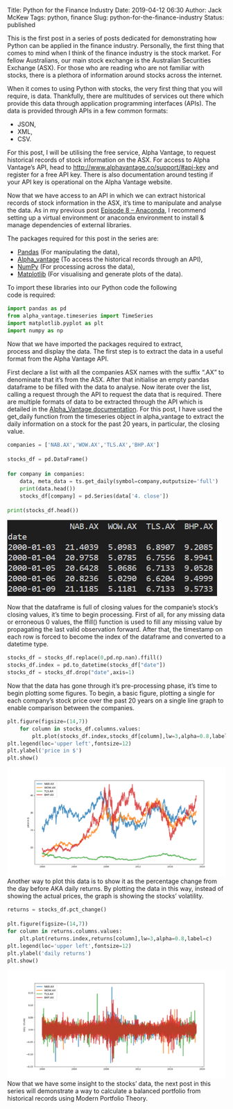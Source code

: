 Title: Python for the Finance Industry
Date: 2019-04-12 06:30
Author: Jack McKew
Tags: python, finance
Slug: python-for-the-finance-industry
Status: published

This is the first post in a series of posts dedicated for demonstrating how Python can be applied in the finance industry. Personally, the first thing that comes to mind when I think of the finance industry is the stock market. For fellow Australians, our main stock exchange is the Australian Securities Exchange (ASX). For those who are reading who are not familiar with stocks, there is a plethora of information around stocks across the internet.

When it comes to using Python with stocks, the very first thing that you will require, is data. Thankfully, there are multitudes of services out there which provide this data through application programming interfaces (APIs). The data is provided through APIs in a few common formats:

-   JSON,
-   XML,
-   CSV.

For this post, I will be utilising the free service, Alpha Vantage, to request historical records of stock information on the ASX. For access to Alpha Vantage’s API, head to <http://www.alphavantage.co/support/#api-key> and register for a free API key. There is also documentation around testing if your API key is operational on the Alpha Vantage website.

Now that we have access to an API in which we can extract historical records of stock information in the ASX, it’s time to manipulate and analyse the data. As in my previous post [Episode 8 – Anaconda](https://jmckew.com/2019/01/11/episode-8-anaconda/), I recommend setting up a virtual environment or anaconda environment to install & manage dependencies of external libraries.

The packages required for this post in the series are:

-   [Pandas](https://pandas.pydata.org/) (For manipulating the data),
-   [Alpha\_vantage](https://github.com/RomelTorres/alpha_vantage) (To access the historical records through an API),
-   [NumPy](https://www.numpy.org/) (For processing across the data),
-   [Matplotlib](https://matplotlib.org/) (For visualising and generate plots of the data).

To import these libraries into our Python code the following\
code is required:

``` python
import pandas as pd
from alpha_vantage.timeseries import TimeSeries
import matplotlib.pyplot as plt
import numpy as np
```

Now that we have imported the packages required to extract,\
process and display the data. The first step is to extract the data in a useful\
format from the Alpha Vantage API.

First declare a list with all the companies ASX names with the suffix “.AX” to denominate that it’s from the ASX. After that initialise an empty pandas dataframe to be filled with the data to analyse. Now iterate over the list, calling a request through the API to request the data that is required. There are multiple formats of data to be extracted through the API which is detailed in the [Alpha\_Vantage documentation](https://alpha-vantage.readthedocs.io/en/latest/). For this post, I have used the get\_daily function from the timeseries object in alpha\_vantage to extract the daily information on a stock for the past 20 years, in particular, the closing value.

``` python
companies = ['NAB.AX','WOW.AX','TLS.AX','BHP.AX']

stocks_df = pd.DataFrame()

for company in companies:
    data, meta_data = ts.get_daily(symbol=company,outputsize='full')
    print(data.head())
    stocks_df[company] = pd.Series(data['4. close'])

print(stocks_df.head())
```

![stocks_listing](..\img\python-for-the-finance-industry\image2.png)

Now that the dataframe is full of closing values for the companie’s stock’s closing values, it’s time to begin processing. First of all, for any missing data or erroneous 0 values, the ffill() function is used to fill any missing value by propagating the last valid observation forward. After that, the timestamp on each row is forced to become the index of the dataframe and converted to a datetime type.

``` python
stocks_df = stocks_df.replace(0,pd.np.nan).ffill()
stocks_df.index = pd.to_datetime(stocks_df["date"])
stocks_df = stocks_df.drop("date",axis=1)
```

Now that the data has gone through it’s pre-processing phase, it’s time to begin plotting some figures. To begin, a basic figure, plotting a single for each company’s stock price over the past 20 years on a single line graph to enable comparison between the companies.

``` python
plt.figure(figsize=(14,7))
    for column in stocks_df.columns.values:
        plt.plot(stocks_df.index,stocks_df[column],lw=3,alpha=0.8,label=c)
plt.legend(loc='upper left',fontsize=12)
plt.ylabel('price in $')
plt.show()
```

![line_graph](..\img\python-for-the-finance-industry\Figure_1-1.png)
Another way to plot this data is to show it as the percentage change from the day before AKA daily returns. By plotting the data in this way, instead of showing the actual prices, the graph is showing the stocks’ volatility.

``` python
returns = stocks_df.pct_change()

plt.figure(figsize=(14,7))
for column in returns.columns.values:
    plt.plot(returns.index,returns[column],lw=3,alpha=0.8,label=c)
plt.legend(loc='upper left',fontsize=12)
plt.ylabel('daily returns')
plt.show()
```

![percent_change](..\img\python-for-the-finance-industry\Figure_2.png)
Now that we have some insight to the stocks’ data, the next post in this series will demonstrate a way to calculate a balanced portfolio from historical records using Modern Portfolio Theory.